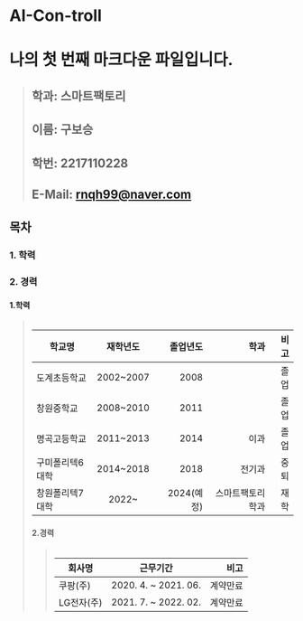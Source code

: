 # AI-Con-troll
# **나의 첫 번째 마크다운 파일입니다.**
> 
> ##  **학과: 스마트팩토리**
> ##  **이름: 구보승**   
> ##  **학번: 2217110228**    
> ##  **E-Mail: rnqh99@naver.com**    




## 목차    
###  1. 학력 
###  2. 경력       

 #### 1.학력
> <table>
|학교명 | 재학년도 | 졸업년도 | 학과 | 비고
|------------|:------------------:|-------:|--------------:|---------:|
| 도계초등학교 | 2002~2007 | 2008 |   | 졸업
| 창원중학교 | 2008~2010 | 2011 |    | 졸업
| 명곡고등학교 | 2011~2013 | 2014 | 이과 | 졸업
| 구미폴리텍6대학 | 2014~2018 | 2018 | 전기과 | 중퇴
| 창원폴리텍7대학| 2022~ | 2024(예정)| 스마트팩토리학과 | 재학
     


#### 2.경력
> <table>
| 회사명 | 근무기간  | 비고
|------------|:-------------------:|-------:|
| 쿠팡(주) | 2020. 4. ~ 2021. 06. | 계약만료 |
| LG전자(주) | 2021. 7. ~ 2022. 02. | 계약만료 |

              
